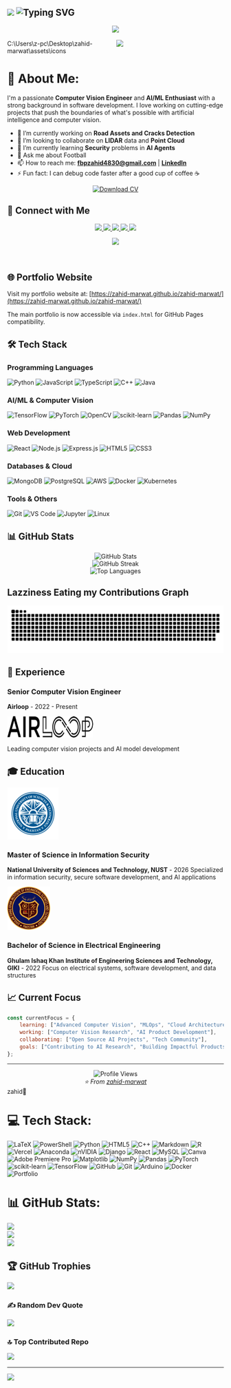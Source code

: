 ## <picture><img src = "https://github.com/7oSkaaa/7oSkaaa/blob/main/Images/about_me.gif?raw=true" width = 50px></picture>  <img src="https://readme-typing-svg.herokuapp.com?font=Fira+Code&pause=1000&color=2E9EF7&center=true&vCenter=true&width=700&lines=Building+the+future+with+AI+%26+Computer+Vision;Passionate+about+Machine+Learning;Creating+intelligent+solutions;Always+learning+new+technologies;Computer+Vision+Engineer+%26+AI+Enthusiast" alt="Typing SVG" />

<p align="center">
  <img src="https://capsule-render.vercel.app/api?type=waving&height=160&color=gradient&customColorList=11&text=ZAHID%20MARWAT&textBg=false&fontAlignY=23&section=header&reversal=true&animation=twinkling"/>
</p>
<picture> <img align="Right" src="https://github.com/zahid-marwat/zahid-marwat/assets/icons/Right_Side.gif?raw=true" width = 250px></picture>


C:\Users\z-pc\Desktop\zahid-marwat\assets\icons


# 💫 About Me:
I'm a passionate **Computer Vision Engineer** and **AI/ML Enthusiast** with a strong background in software development. I love working on cutting-edge projects that push the boundaries of what's possible with artificial intelligence and computer vision.


- 🔭 I’m currently working on **Road Assets and Cracks Detection**<br>
- 👯 I’m looking to collaborate on **LIDAR** data and **Point Cloud**<br>
- 🌱 I’m currently learning **Security** problems in **AI Agents**<br>
- 💬 Ask me about Football
- 📫 How to reach me: **fbpzahid4830@gmail.com** | **[LinkedIn](https://www.linkedin.com/in/zahid4830513)**
- ⚡ Fun fact: I can debug code faster after a good cup of coffee ☕





<div align="center">
  <a href="assets/docs/CV.pdf" target="_blank">
    <img src="https://img.shields.io/badge/Download-CV-blue?style=for-the-badge&logo=adobe-acrobat-reader&logoColor=white" alt="Download CV">
  </a>
</div>

## 🤝 Connect with Me

<div align="center">
<a href="https://instagram.com/xahid.830/">
  <img height="50" src="https://cdn1.iconfinder.com/data/icons/unicons-line-vol-4/24/instagram-64.png"/>
<a href="https://www.linkedin.com/in/zahid4830513/">
  <img height="50" src="https://cdn1.iconfinder.com/data/icons/unicons-line-vol-4/24/linkedin-64.png"/>
</a>
<a href="https://discord.com/users/zahid9333">
  <img height="50" src="https://cdn1.iconfinder.com/data/icons/unicons-line-vol-3/24/discord-64.png"/>
</a>
<a href="https://x.com/https://x.com/zahid89782667/">
  <img height="50" src="https://cdn1.iconfinder.com/data/icons/unicons-line-vol-6/24/twitter-alt-64.png"/>
</a>
<a href="mailto:fbpzahid4830@gmail.com">
  <img height="50" src="https://cdn1.iconfinder.com/data/icons/unicons-line-vol-3/24/fast-mail-64.png"/>
</a>

</div>







<p align="center">
  <img src="https://capsule-render.vercel.app/api?type=waving&height=140&color=gradient&customColorList=11&text=Till%20the%20next%20deploy&textBg=false&fontAlignY=80&section=footer&reversal=true&animation=twinkling&fontAlign=60"/>
</p>















<br>








## 🌐 Portfolio Website

Visit my portfolio website at: [https://zahid-marwat.github.io/zahid-marwat/](https://zahid-marwat.github.io/zahid-marwat/)

The main portfolio is now accessible via `index.html` for GitHub Pages compatibility.



## 🛠️ Tech Stack

### Programming Languages
![Python](https://img.shields.io/badge/Python-3776AB?style=for-the-badge&logo=python&logoColor=white)
![JavaScript](https://img.shields.io/badge/JavaScript-F7DF1E?style=for-the-badge&logo=javascript&logoColor=black)
![TypeScript](https://img.shields.io/badge/TypeScript-007ACC?style=for-the-badge&logo=typescript&logoColor=white)
![C++](https://img.shields.io/badge/C%2B%2B-00599C?style=for-the-badge&logo=c%2B%2B&logoColor=white)
![Java](https://img.shields.io/badge/Java-ED8B00?style=for-the-badge&logo=java&logoColor=white)

### AI/ML & Computer Vision
![TensorFlow](https://img.shields.io/badge/TensorFlow-FF6F00?style=for-the-badge&logo=tensorflow&logoColor=white)
![PyTorch](https://img.shields.io/badge/PyTorch-EE4C2C?style=for-the-badge&logo=pytorch&logoColor=white)
![OpenCV](https://img.shields.io/badge/OpenCV-27338e?style=for-the-badge&logo=OpenCV&logoColor=white)
![scikit-learn](https://img.shields.io/badge/scikit--learn-F7931E?style=for-the-badge&logo=scikit-learn&logoColor=white)
![Pandas](https://img.shields.io/badge/Pandas-2C2D72?style=for-the-badge&logo=pandas&logoColor=white)
![NumPy](https://img.shields.io/badge/NumPy-013243?style=for-the-badge&logo=numpy&logoColor=white)

### Web Development
![React](https://img.shields.io/badge/React-20232A?style=for-the-badge&logo=react&logoColor=61DAFB)
![Node.js](https://img.shields.io/badge/Node.js-43853D?style=for-the-badge&logo=node.js&logoColor=white)
![Express.js](https://img.shields.io/badge/Express.js-404D59?style=for-the-badge)
![HTML5](https://img.shields.io/badge/HTML5-E34F26?style=for-the-badge&logo=html5&logoColor=white)
![CSS3](https://img.shields.io/badge/CSS3-1572B6?style=for-the-badge&logo=css3&logoColor=white)

### Databases & Cloud
![MongoDB](https://img.shields.io/badge/MongoDB-4EA94B?style=for-the-badge&logo=mongodb&logoColor=white)
![PostgreSQL](https://img.shields.io/badge/PostgreSQL-316192?style=for-the-badge&logo=postgresql&logoColor=white)
![AWS](https://img.shields.io/badge/AWS-232F3E?style=for-the-badge&logo=amazon-aws&logoColor=white)
![Docker](https://img.shields.io/badge/Docker-2496ED?style=for-the-badge&logo=docker&logoColor=white)
![Kubernetes](https://img.shields.io/badge/Kubernetes-326ce5?style=for-the-badge&logo=kubernetes&logoColor=white)

### Tools & Others
![Git](https://img.shields.io/badge/Git-F05032?style=for-the-badge&logo=git&logoColor=white)
![VS Code](https://img.shields.io/badge/VS%20Code-0078d4?style=for-the-badge&logo=visual-studio-code&logoColor=white)
![Jupyter](https://img.shields.io/badge/Jupyter-F37626?style=for-the-badge&logo=jupyter&logoColor=white)
![Linux](https://img.shields.io/badge/Linux-FCC624?style=for-the-badge&logo=linux&logoColor=black)

## 📊 GitHub Stats

<div align="center">
  <img src="https://github-readme-stats.vercel.app/api?username=zahid-marwat&show_icons=true&theme=radical" alt="GitHub Stats" />
</div>

<div align="center">
  <img src="https://github-readme-streak-stats.herokuapp.com/?user=zahid-marwat&theme=radical" alt="GitHub Streak" />
</div>

<div align="center">
  <img src="https://github-readme-stats.vercel.app/api/top-langs/?username=zahid-marwat&layout=compact&theme=radical" alt="Top Languages" />
</div>


## Lazziness Eating my Contributions Graph
	
<p align = "center">
	<img src = "https://github.com/zahid-marwat/zahid-marwat/blob/output/github-snake-dark.svg" alt = "Snake Game"/>
</p>


## 💼 Experience

### Senior Computer Vision Engineer
**Airloop** - 2022 - Present

<img src="assets/images/airloop_logo.png" alt="Airloop logo" width="200" height="50">

Leading computer vision projects and AI model development

## 🎓 Education

<img src="assets/images/NUST.png" alt="NUST logo" width="120" height="120">

### Master of Science in Information Security
**National University of Sciences and Technology, NUST** - 2026
Specialized in information security, secure software development, and AI applications

<img src="assets/images/GIKI.png" alt="GIKI logo" width="100" height="100">

### Bachelor of Science in Electrical Engineering
**Ghulam Ishaq Khan Institute of Engineering Sciences and Technology, GIKI** - 2022
Focus on electrical systems, software development, and data structures

## 📈 Current Focus

```javascript
const currentFocus = {
    learning: ["Advanced Computer Vision", "MLOps", "Cloud Architecture"],
    working: ["Computer Vision Research", "AI Product Development"],
    collaborating: ["Open Source AI Projects", "Tech Community"],
    goals: ["Contributing to AI Research", "Building Impactful Products"]
};
```



---

<div align="center">
  <img src="https://komarev.com/ghpvc/?username=zahid-marwat&color=blueviolet&style=flat-square&label=Profile+Views" alt="Profile Views" />
</div>

<div align="center">
  <i>⭐️ From <a href="https://github.com/zahid-marwat">zahid-marwat</a></i>
</div>zahid👋








# 💻 Tech Stack:
![LaTeX](https://img.shields.io/badge/latex-%23008080.svg?style=flat&logo=latex&logoColor=white) ![PowerShell](https://img.shields.io/badge/PowerShell-%235391FE.svg?style=flat&logo=powershell&logoColor=white) ![Python](https://img.shields.io/badge/python-3670A0?style=flat&logo=python&logoColor=ffdd54) ![HTML5](https://img.shields.io/badge/html5-%23E34F26.svg?style=flat&logo=html5&logoColor=white) ![C++](https://img.shields.io/badge/c++-%2300599C.svg?style=flat&logo=c%2B%2B&logoColor=white) ![Markdown](https://img.shields.io/badge/markdown-%23000000.svg?style=flat&logo=markdown&logoColor=white) ![R](https://img.shields.io/badge/r-%23276DC3.svg?style=flat&logo=r&logoColor=white) ![Vercel](https://img.shields.io/badge/vercel-%23000000.svg?style=flat&logo=vercel&logoColor=white) ![Anaconda](https://img.shields.io/badge/Anaconda-%2344A833.svg?style=flat&logo=anaconda&logoColor=white) ![nVIDIA](https://img.shields.io/badge/cuda-000000.svg?style=flat&logo=nVIDIA&logoColor=green) ![Django](https://img.shields.io/badge/django-%23092E20.svg?style=flat&logo=django&logoColor=white) ![React](https://img.shields.io/badge/react-%2320232a.svg?style=flat&logo=react&logoColor=%2361DAFB) ![MySQL](https://img.shields.io/badge/mysql-4479A1.svg?style=flat&logo=mysql&logoColor=white) ![Canva](https://img.shields.io/badge/Canva-%2300C4CC.svg?style=flat&logo=Canva&logoColor=white) ![Adobe Premiere Pro](https://img.shields.io/badge/Adobe%20Premiere%20Pro-9999FF.svg?style=flat&logo=Adobe%20Premiere%20Pro&logoColor=white) ![Matplotlib](https://img.shields.io/badge/Matplotlib-%23ffffff.svg?style=flat&logo=Matplotlib&logoColor=black) ![NumPy](https://img.shields.io/badge/numpy-%23013243.svg?style=flat&logo=numpy&logoColor=white) ![Pandas](https://img.shields.io/badge/pandas-%23150458.svg?style=flat&logo=pandas&logoColor=white) ![PyTorch](https://img.shields.io/badge/PyTorch-%23EE4C2C.svg?style=flat&logo=PyTorch&logoColor=white) ![scikit-learn](https://img.shields.io/badge/scikit--learn-%23F7931E.svg?style=flat&logo=scikit-learn&logoColor=white) ![TensorFlow](https://img.shields.io/badge/TensorFlow-%23FF6F00.svg?style=flat&logo=TensorFlow&logoColor=white) ![GitHub](https://img.shields.io/badge/github-%23121011.svg?style=flat&logo=github&logoColor=white) ![Git](https://img.shields.io/badge/git-%23F05033.svg?style=flat&logo=git&logoColor=white) ![Arduino](https://img.shields.io/badge/-Arduino-00979D?style=flat&logo=Arduino&logoColor=white) ![Docker](https://img.shields.io/badge/docker-%230db7ed.svg?style=flat&logo=docker&logoColor=white) ![Portfolio](https://img.shields.io/badge/Portfolio-%23000000.svg?style=flat&logo=firefox&logoColor=#FF7139)
# 📊 GitHub Stats:
![](https://github-readme-stats.vercel.app/api?username=Zahid-Marwat&theme=gruvbox&hide_border=false&include_all_commits=true&count_private=true)<br/>
![](https://nirzak-streak-stats.vercel.app/?user=Zahid-Marwat&theme=gruvbox&hide_border=false)<br/>
![](https://github-readme-stats.vercel.app/api/top-langs/?username=Zahid-Marwat&theme=gruvbox&hide_border=false&include_all_commits=true&count_private=true&layout=compact)

## 🏆 GitHub Trophies
![](https://github-profile-trophy.vercel.app/?username=Zahid-Marwat&theme=radical&no-frame=false&no-bg=true&margin-w=4)

### ✍️ Random Dev Quote
![](https://quotes-github-readme.vercel.app/api?type=horizontal&theme=radical)

### 🔝 Top Contributed Repo
![](https://github-contributor-stats.vercel.app/api?username=Zahid-Marwat&limit=5&theme=dark&combine_all_yearly_contributions=true)

---
[![](https://visitcount.itsvg.in/api?id=Zahid-Marwat&icon=0&color=0)](https://visitcount.itsvg.in)

<!-- Proudly created with GPRM ( https://gprm.itsvg.in ) -->
